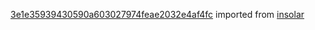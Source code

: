 [3e1e35939430590a603027974feae2032e4af4fc](https://github.com/insolar/insolar/commit/3e1e35939430590a603027974feae2032e4af4fc) imported from [insolar](https://github.com/insolar/insolar)
